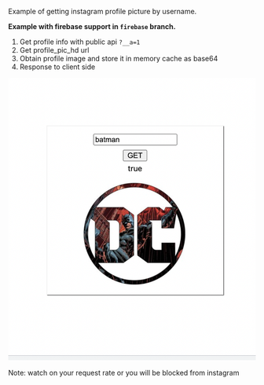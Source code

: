 Example of getting instagram profile picture by username.

__Example with firebase support in `firebase` branch.__

1. Get profile info with public api `?__a=1`
2. Get profile_pic_hd url
3. Obtain profile image and store it in memory cache as base64
4. Response to client side

![example](example.png)

Note: watch on your request rate or you will be blocked from instagram